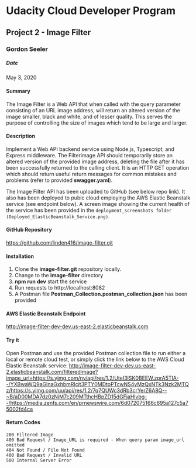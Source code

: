 # Udacity Cloud Developer Program #
## Project 2 - Image Filter ##
### Gordon Seeler ###
##### Date ####
May 3, 2020
#### Summary ####
The Image Filter is a Web API that when called with the query parameter consisting of an URL image address, will return an altered version of the image smaller, black and white, and of lesser quality. This serves the purpose of controlling the size of images which tend to be large and larger.
#### Description ####
Implement a Web API backend service using Node.js, Typescript, and Express middleware. The Filterimage API should temporarily store an altered version of the provided image address, deleting the file after it has been successfully returned to the calling client. It is an HTTP GET operation which should return useful return messages for common mistakes and problems (refer to provided **swagger.yaml**). 

The Image Filter API has been uploaded to GitHub (see below repo link). It also has been deployed to pubic cloud employing the AWS Elastic Beanstalk service (see endpoint below). A screen image showing the current health of the service has been provided in the `deployment_screenshots folder (Deployed_ElasticBeanstalk_Service.png)`.
#### GitHub Repository ####
https://github.com/linden416/image-filter.git
#### Installation ####
1. Clone the **image-filter.git** repository locally. 
2. Change to the **image-filter** directory
3. **npm run dev** start the service
4. Run requests to http://localhost:8082
5. A Postman file **Postman_Collection.postman_collection.json** has been provided
#### AWS Elastic Beanstalk Endpoint ####
http://image-filter-dev-dev.us-east-2.elasticbeanstalk.com
#### Try it ####
Open Postman and use the provided Postman collection file to run either a local or remote cloud test, or simply click the link below to the AWS Cloud Elastic Beanstalk service:
http://image-filter-dev-dev.us-east-2.elasticbeanstalk.com/filteredimage?image_url=https://s.yimg.com/ny/api/res/1.2/UteI3ISK0BEEW.zprA5TIA--/YXBwaWQ9aGlnaGxhbmRlcjt3PTY0MDtoPTcwNS4yMzQxNTk3Nzk2MTQz/https://s.yimg.com/uu/api/res/1.2/7q7QUWc3dRb3crYerZ6A8Q--~B/aD00MDA7dz0zNjM7c209MTthcHBpZD15dGFjaHlvbg--/https://media.zenfs.com/en/prnewswire.com/6d072075166c695a127c5a75002fd4ca
#### Return Codes ####
```
200 Filtered Image
400 Bad Request / Image_URL is required - When query param image_url omitted
404 Not Found / File Not Found
400 Bad Request / Invalid URL
500 Internal Server Error
```
